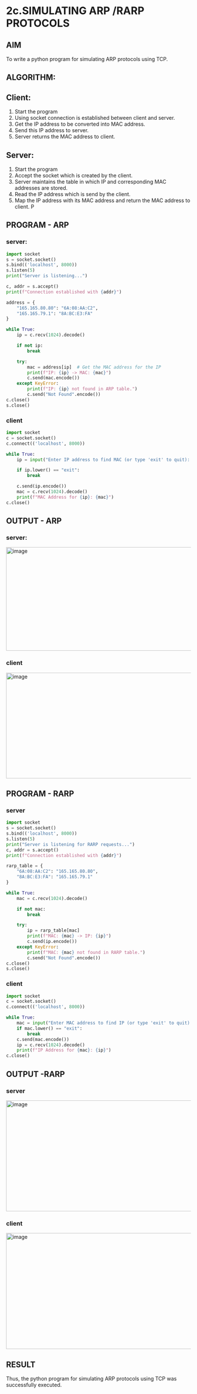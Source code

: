 # 2c.SIMULATING ARP /RARP PROTOCOLS
## AIM
To write a python program for simulating ARP protocols using TCP.
## ALGORITHM:
## Client:
1. Start the program
2. Using socket connection is established between client and server.
3. Get the IP address to be converted into MAC address.
4. Send this IP address to server.
5. Server returns the MAC address to client.
## Server:
1. Start the program
2. Accept the socket which is created by the client.
3. Server maintains the table in which IP and corresponding MAC addresses are
stored.
4. Read the IP address which is send by the client.
5. Map the IP address with its MAC address and return the MAC address to client.
P
## PROGRAM - ARP
### server:
```python
import socket
s = socket.socket()
s.bind(('localhost', 8000))
s.listen(5)
print("Server is listening...")

c, addr = s.accept()
print(f"Connection established with {addr}")

address = {
    "165.165.80.80": "6A:08:AA:C2",
    "165.165.79.1": "8A:BC:E3:FA"
}

while True:
    ip = c.recv(1024).decode()

    if not ip:  
        break

    try:
        mac = address[ip]  # Get the MAC address for the IP
        print(f"IP: {ip} -> MAC: {mac}")
        c.send(mac.encode())  
    except KeyError:
        print(f"IP: {ip} not found in ARP table.")
        c.send("Not Found".encode())
c.close()
s.close()
```
### client
```python
import socket
c = socket.socket()
c.connect(('localhost', 8000))

while True:
    ip = input("Enter IP address to find MAC (or type 'exit' to quit): ")

    if ip.lower() == "exit":  
        break

    c.send(ip.encode())
    mac = c.recv(1024).decode()
    print(f"MAC Address for {ip}: {mac}")
c.close()

```

## OUTPUT - ARP
### server:
<img width="727" height="282" alt="image" src="https://github.com/user-attachments/assets/c3ae13cc-7709-42c5-b0c5-e5cdf8651dae" />

### client

<img width="713" height="288" alt="image" src="https://github.com/user-attachments/assets/21082604-8c68-4e73-9091-261e998553c0" />



## PROGRAM - RARP
### server
```python
import socket
s = socket.socket()
s.bind(('localhost', 8000))
s.listen(5)
print("Server is listening for RARP requests...")
c, addr = s.accept()
print(f"Connection established with {addr}")

rarp_table = {
    "6A:08:AA:C2": "165.165.80.80",
    "8A:BC:E3:FA": "165.165.79.1"
}

while True:
    mac = c.recv(1024).decode()

    if not mac:  
        break

    try:
        ip = rarp_table[mac]  
        print(f"MAC: {mac} -> IP: {ip}")
        c.send(ip.encode())  
    except KeyError:
        print(f"MAC: {mac} not found in RARP table.")
        c.send("Not Found".encode())
c.close()
s.close()

```

### client
```python
import socket
c = socket.socket()
c.connect(('localhost', 8000))

while True:
    mac = input("Enter MAC address to find IP (or type 'exit' to quit): ")
    if mac.lower() == "exit":  
        break
    c.send(mac.encode())
    ip = c.recv(1024).decode()
    print(f"IP Address for {mac}: {ip}")
c.close()


```

## OUTPUT -RARP

### server
<img width="711" height="302" alt="image" src="https://github.com/user-attachments/assets/81df10f4-ffe6-4f16-8ff8-d0cb10f78ef9" />

### client
<img width="704" height="316" alt="image" src="https://github.com/user-attachments/assets/b12ca58a-76ed-48e3-93dc-17f1b9b1528c" />

## RESULT
Thus, the python program for simulating ARP protocols using TCP was successfully 
executed.
